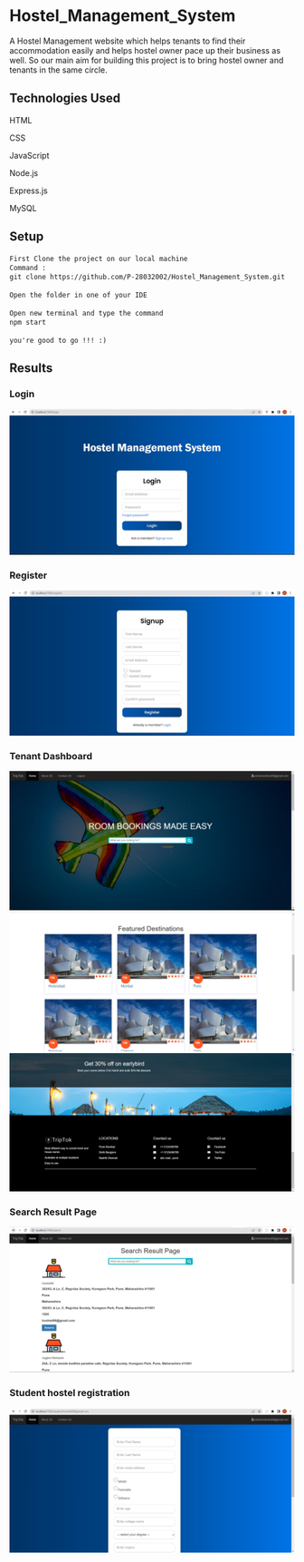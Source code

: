 # Hostel_Management_System
A Hostel Management website which helps tenants to find their accommodation easily and helps hostel owner pace up their business as well. So our main aim for building this project is to bring hostel owner and tenants in the same circle.

## Technologies Used
HTML

CSS

JavaScript

Node.js

Express.js

MySQL

## Setup
```
First Clone the project on our local machine 
Command :
git clone https://github.com/P-28032002/Hostel_Management_System.git

Open the folder in one of your IDE

Open new terminal and type the command 
npm start

you're good to go !!! :)
```
## Results

### Login

<img src="/Results/Login.jpg">

### Register

<img src="/Results/Register.jpg">

### Tenant Dashboard

<img src="/Results/Tenant_Dashboard_1.jpg">

<img src="/Results/Tenant_Dashboard_2.jpg">

<img src="/Results/Tenant_Dashboard_3.jpg">

### Search Result Page

<img src="/Results/Search_Result_Page.jpg">

### Student hostel registration 

<img src="/Results/Student_hostel_registration_form.jpg">
